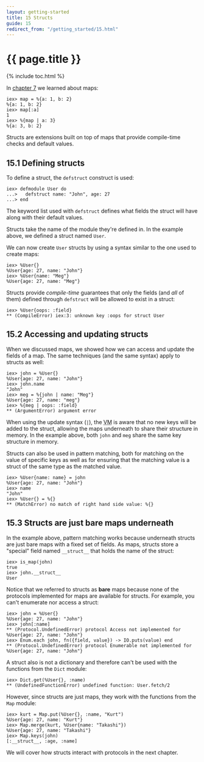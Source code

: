 ```yaml
---
layout: getting-started
title: 15 Structs
guide: 15
redirect_from: "/getting_started/15.html"
---
```


# {{ page.title }}

{% include toc.html %}

In [chapter 7](/getting-started/maps-and-dicts.html) we learned about maps:

```iex
iex> map = %{a: 1, b: 2}
%{a: 1, b: 2}
iex> map[:a]
1
iex> %{map | a: 3}
%{a: 3, b: 2}
```

Structs are extensions built on top of maps that provide compile-time checks and default values.

## 15.1 Defining structs

To define a struct, the `defstruct` construct is used:

```iex
iex> defmodule User do
...>   defstruct name: "John", age: 27
...> end
```

The keyword list used with `defstruct` defines what fields the struct will have along with their default values.

Structs take the name of the module they're defined in. In the example above, we defined a struct named `User`.

We can now create `User` structs by using a syntax similar to the one used to create maps:

```iex
iex> %User{}
%User{age: 27, name: "John"}
iex> %User{name: "Meg"}
%User{age: 27, name: "Meg"}
```

Structs provide *compile-time* guarantees that only the fields (and *all* of them) defined through `defstruct` will be allowed to exist in a struct:

```iex
iex> %User{oops: :field}
** (CompileError) iex:3: unknown key :oops for struct User
```

## 15.2 Accessing and updating structs

When we discussed maps, we showed how we can access and update the fields of a map. The same techniques (and the same syntax) apply to structs as well:

```iex
iex> john = %User{}
%User{age: 27, name: "John"}
iex> john.name
"John"
iex> meg = %{john | name: "Meg"}
%User{age: 27, name: "meg"}
iex> %{meg | oops: :field}
** (ArgumentError) argument error
```

When using the update syntax (`|`), the <abbr title="Virtual Machine">VM</abbr> is aware that no new keys will be added to the struct, allowing the maps underneath to share their structure in memory. In the example above, both `john` and `meg` share the same key structure in memory.

Structs can also be used in pattern matching, both for matching on the value of specific keys as well as for ensuring that the matching value is a struct of the same type as the matched value.

```iex
iex> %User{name: name} = john
%User{age: 27, name: "John"}
iex> name
"John"
iex> %User{} = %{}
** (MatchError) no match of right hand side value: %{}
```

## 15.3 Structs are just bare maps underneath

In the example above, pattern matching works because underneath structs are just bare maps with a fixed set of fields. As maps, structs store a "special" field named `__struct__` that holds the name of the struct:

```iex
iex> is_map(john)
true
iex> john.__struct__
User
```

Notice that we referred to structs as **bare** maps because none of the protocols implemented for maps are available for structs. For example, you can't enumerate nor access a struct:

```iex
iex> john = %User{}
%User{age: 27, name: "John"}
iex> john[:name]
** (Protocol.UndefinedError) protocol Access not implemented for %User{age: 27, name: "John"}
iex> Enum.each john, fn({field, value}) -> IO.puts(value) end
** (Protocol.UndefinedError) protocol Enumerable not implemented for %User{age: 27, name: "John"}
```

A struct also is not a dictionary and therefore can't be used with the functions from the `Dict` module:

```iex
iex> Dict.get(%User{}, :name)
** (UndefinedFunctionError) undefined function: User.fetch/2
```

However, since structs are just maps, they work with the functions from the `Map` module:

```iex
iex> kurt = Map.put(%User{}, :name, "Kurt")
%User{age: 27, name: "Kurt"}
iex> Map.merge(kurt, %User{name: "Takashi"})
%User{age: 27, name: "Takashi"}
iex> Map.keys(john)
[:__struct__, :age, :name]
```

We will cover how structs interact with protocols in the next chapter.
